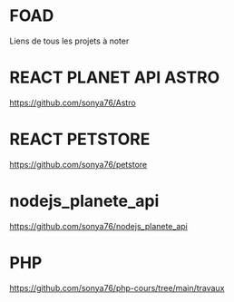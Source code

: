 # FOAD
Liens de tous les projets à noter
# REACT PLANET API ASTRO
https://github.com/sonya76/Astro
# REACT PETSTORE
https://github.com/sonya76/petstore
# nodejs_planete_api
https://github.com/sonya76/nodejs_planete_api
# PHP
https://github.com/sonya76/php-cours/tree/main/travaux
